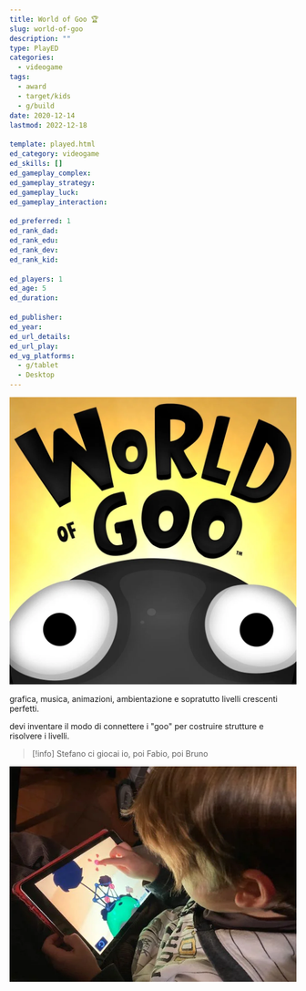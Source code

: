 ```yaml
---
title: World of Goo 🏆
slug: world-of-goo
description: ""
type: PlayED
categories:
  - videogame
tags:
  - award
  - target/kids
  - g/build
date: 2020-12-14
lastmod: 2022-12-18

template: played.html
ed_category: videogame
ed_skills: []
ed_gameplay_complex: 
ed_gameplay_strategy: 
ed_gameplay_luck: 
ed_gameplay_interaction: 

ed_preferred: 1
ed_rank_dad: 
ed_rank_edu: 
ed_rank_dev: 
ed_rank_kid: 

ed_players: 1
ed_age: 5
ed_duration: 

ed_publisher: 
ed_year: 
ed_url_details: 
ed_url_play: 
ed_vg_platforms:
  - g/tablet
  - Desktop
---
```


![](../../assets/img/played/videogame/world_of_goo.webp)

grafica, musica, animazioni, ambientazione e sopratutto livelli crescenti perfetti.

devi inventare il modo di connettere i "goo" per costruire strutture e risolvere i livelli.

> [!info] Stefano ci giocai io, poi Fabio, poi Bruno

![](../../assets/img/played/videogame/world_of_goo2.webp)
